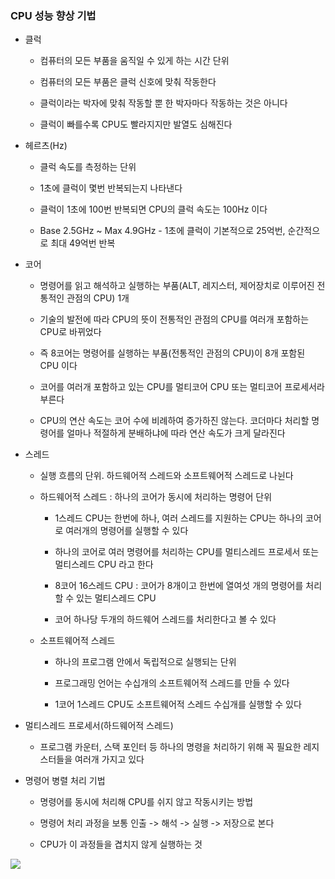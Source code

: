 ### CPU 성능 향상 기법

* 클럭

    - 컴퓨터의 모든 부품을 움직일 수 있게 하는 시간 단위

    - 컴퓨터의 모든 부품은 클럭 신호에 맞춰 작동한다

    - 클럭이라는 박자에 맞춰 작동할 뿐 한 박자마다 작동하는 것은 아니다

    - 클럭이 빠를수록 CPU도 빨라지지만 발열도 심해진다

* 헤르츠(Hz)

    - 클럭 속도를 측정하는 단위

    - 1초에 클럭이 몇번 반복되는지 나타낸다

    - 클럭이 1초에 100번 반복되면 CPU의 클럭 속도는 100Hz 이다

    - Base 2.5GHz ~ Max 4.9GHz - 1초에 클럭이 기본적으로 25억번, 순간적으로 최대 49억번 반복

* 코어

    - 명령어를 읽고 해석하고 실행하는 부품(ALT, 레지스터, 제어장치로 이루어진 전통적인 관점의 CPU) 1개

    - 기술의 발전에 따라 CPU의 뜻이 전통적인 관점의 CPU를 여러개 포함하는 CPU로 바뀌었다

    - 즉 8코어는 명령어를 실행하는 부품(전통적인 관점의 CPU)이 8개 포함된 CPU 이다

    - 코어를 여러개 포함하고 있는 CPU를 멀티코어 CPU 또는 멀티코어 프로세서라 부른다

    - CPU의 연산 속도는 코어 수에 비례하여 증가하진 않는다. 코더마다 처리할 명령어를 얼마나 적절하게 분배하냐에 따라 연산 속도가 크게 달라진다

* 스레드

    - 실행 흐름의 단위. 하드웨어적 스레드와 소프트웨어적 스레드로 나뉜다

    - 하드웨어적 스레드 : 하나의 코어가 동시에 처리하는 명령어 단위

        - 1스레드 CPU는 한번에 하나, 여러 스레드를 지원하는 CPU는 하나의 코어로 여러개의 명령어를 실행할 수 있다

        - 하나의 코어로 여러 명령어를 처리하는 CPU를 멀티스레드 프로세서 또는 멀티스레드 CPU 라고 한다

        - 8코어 16스레드 CPU : 코어가 8개이고 한번에 열여섯 개의 명령어를 처리할 수 있는 멀티스레드 CPU

        - 코어 하나당 두개의 하드웨어 스레드를 처리한다고 볼 수 있다


    - 소프트웨어적 스레드

        - 하나의 프로그램 안에서 독립적으로 실행되는 단위
     
        - 프로그래밍 언어는 수십개의 소프트웨어적 스레드를 만들 수 있다

        - 1코어 1스레드 CPU도 소프트웨어적 스레드 수십개를 실행할 수 있다


* 멀티스레드 프로세서(하드웨어적 스레드)

    - 프로그램 카운터, 스택 포인터 등 하나의 명령을 처리하기 위해 꼭 필요한 레지스터들을 여러개 가지고 있다

* 명령어 병렬 처리 기법

    - 명령어를 동시에 처리해 CPU를 쉬지 않고 작동시키는 방법

    - 명령어 처리 과정을 보통 인출 -> 해석 -> 실행 -> 저장으로 본다

    - CPU가 이 과정들을 겹치지 않게 실행하는 것

<img src="https://github.com/user-attachments/assets/d30fb02c-f462-40cc-bc92-d903ea0ffe56">
